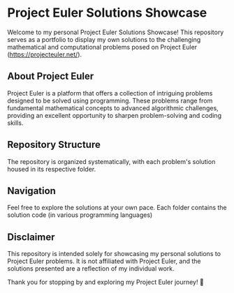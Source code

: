 # Project Euler Solutions Showcase

Welcome to my personal Project Euler Solutions Showcase! This repository serves as a portfolio to display my own solutions to the challenging mathematical and computational problems posed on Project Euler (https://projecteuler.net/).

## About Project Euler

Project Euler is a platform that offers a collection of intriguing problems designed to be solved using programming. These problems range from fundamental mathematical concepts to advanced algorithmic challenges, providing an excellent opportunity to sharpen problem-solving and coding skills.
## Repository Structure

The repository is organized systematically, with each problem's solution housed in its respective folder.


## Navigation

Feel free to explore the solutions at your own pace. Each folder contains the solution code (in various programming languages)
## Disclaimer

This repository is intended solely for showcasing my personal solutions to Project Euler problems. It is not affiliated with Project Euler, and the solutions presented are a reflection of my individual work.

Thank you for stopping by and exploring my Project Euler journey! 🌟

